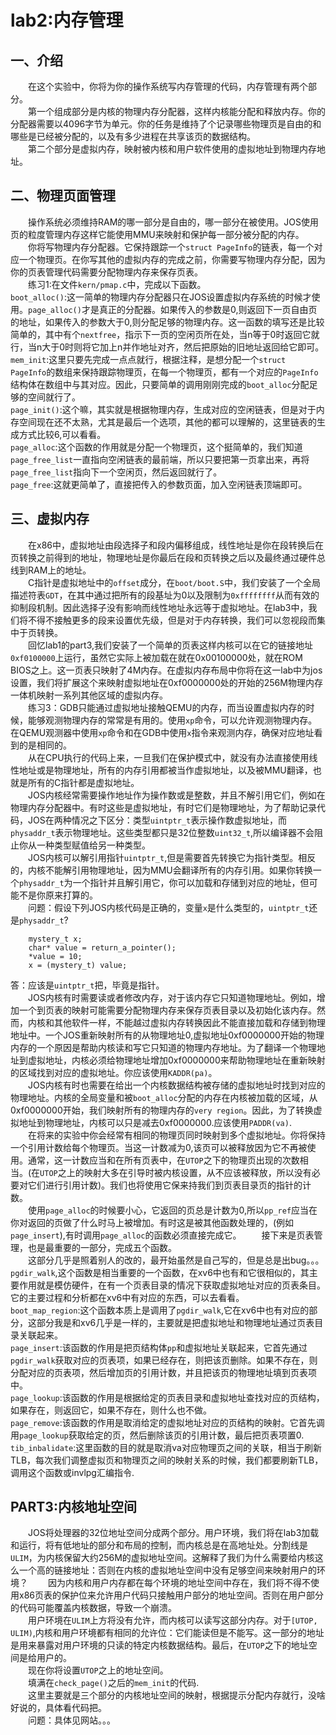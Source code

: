 # lab2:内存管理  
## 一、介绍  
&emsp;&emsp;在这个实验中，你将为你的操作系统写内存管理的代码，内存管理有两个部分。  
&emsp;&emsp;第一个组成部分是内核的物理内存分配器，这样内核能分配和释放内存。你的分配器需要以4096字节为单元。你的任务是维持了个记录哪些物理页是自由的和哪些是已经被分配的，以及有多少进程在共享该页的数据结构。  
&emsp;&emsp;第二个部分是虚拟内存，映射被内核和用户软件使用的虚拟地址到物理内存地址。  

## 二、物理页面管理  
&emsp;&emsp;操作系统必须维持RAM的哪一部分是自由的，哪一部分在被使用。JOS使用页的粒度管理内存这样它能使用MMU来映射和保护每一部分被分配的内存。  
&emsp;&emsp;你将写物理内存分配器。它保持跟踪一个`struct PageInfo`的链表，每一个对应一个物理页。在你写其他的虚拟内存的完成之前，你需要写物理内存分配，因为你的页表管理代码需要分配物理内存来保存页表。  
&emsp;&emsp;练习1:在文件`kern/pmap.c`中，完成以下函数。  
`boot_alloc()`:这一简单的物理内存分配器只在JOS设置虚拟内存系统的时候才使用。`page_alloc()`才是真正的分配器。如果传入的参数是0,则返回下一页自由页的地址，如果传入的参数大于0,则分配足够的物理内存。这一函数的填写还是比较简单的，其中有个`nextfree`，指示下一页的空闲页所在处，当n等于0时返回它就行，当n大于0时则将它加上n并作地址对齐，然后把原始的旧地址返回给它即可。  
`mem_init`:这里只要先完成一点点就行，根据注释，是想分配一个`struct PageInfo`的数组来保持跟踪物理页，在每一个物理页，都有一个对应的`PageInfo`结构体在数组中与其对应。因此，只要简单的调用刚刚完成的`boot_alloc`分配足够的空间就行了。  
`page_init()`:这个嘛，其实就是根据物理内存，生成对应的空闲链表，但是对于内存空间现在还不太熟，尤其是最后一个选项，其他的都可以理解的，这里链表的生成方式比较6,可以看看。  
`page_alloc`:这个函数的作用就是分配一个物理页，这个挺简单的，我们知道`page_free_list`一直指向空闲链表的最前端，所以只要把第一页拿出来，再将`page_free_list`指向下一个空闲页，然后返回就行了。  
`page_free`:这就更简单了，直接把传入的参数页面，加入空闲链表顶端即可。  
## 三、虚拟内存  
&emsp;&emsp;在x86中，虚拟地址由段选择子和段内偏移组成，线性地址是你在段转换后在页转换之前得到的地址，物理地址是你最后在段和页转换之后以及最终通过硬件总线到RAM上的地址。  
&emsp;&emsp;C指针是虚拟地址中的`offset`成分，在`boot/boot.S`中，我们安装了一个全局描述符表`GDT`，在其中通过把所有的段基址为0以及限制为`0xffffffff`从而有效的抑制段机制。因此选择子没有影响而线性地址永远等于虚拟地址。在lab3中，我们将不得不接触更多的段来设置优先级，但是对于内存转换，我们可以忽视段而集中于页转换。  
&emsp;&emsp;回忆lab1的part3,我们安装了一个简单的页表这样内核可以在它的链接地址`0xf0100000`上运行，虽然它实际上被加载在就在0x00100000处，就在ROM BIOS之上。这一页表只映射了4M内存。在虚拟内存布局中你将在这一lab中为jos设置，我们将扩展这个来映射虚拟地址在0xf0000000处的开始的256M物理内存一体机映射一系列其他区域的虚拟内存。  
&emsp;&emsp;练习3：GDB只能通过虚拟地址接触QEMU的内存，而当设置虚拟内存的时候，能够观测物理内存的常常是有用的。使用`xp`命令，可以允许观测物理内存。  
在QEMU观测器中使用`xp`命令和在GDB中使用`x`指令来观测内存，确保对应地址看到的是相同的。  
&emsp;&emsp;从在CPU执行的代码上来，一旦我们在保护模式中，就没有办法直接使用线性地址或是物理地址，所有的内存引用都被当作虚拟地址，以及被MMU翻译，也就是所有的C指针都是虚拟地址。  
&emsp;&emsp;JOS内核经常需要操作地址作为操作数或是整数，并且不解引用它们，例如在物理内存分配器中。有时这些是虚拟地址，有时它们是物理地址，为了帮助记录代码，JOS在两种情况之下区分：类型`uintptr_t`表示操作数虚拟地址，而`physaddr_t`表示物理地址。这些类型都只是32位整数`uint32_t`,所以编译器不会阻止你从一种类型赋值给另一种类型。  
&emsp;&emsp;JOS内核可以解引用指针`uintptr_t`,但是需要首先转换它为指针类型。相反的，内核不能解引用物理地址，因为MMU会翻译所有的内存引用。如果你转换一个`physaddr_t`为一个指针并且解引用它，你可以加载和存储到对应的地址，但可能不是你原来打算的。  
&emsp;&emsp;问题：假设下列JOS内核代码是正确的，变量`x`是什么类型的，`uintptr_t`还是`physaddr_t`?  
```
	mystery_t x;
	char* value = return_a_pointer();
	*value = 10;
	x = (mystery_t) value;
```
答：应该是`uintptr_t`把，毕竟是指针。  
&emsp;&emsp;JOS内核有时需要读或者修改内存，对于该内存它只知道物理地址。例如，增加一个到页表的映射可能需要分配物理内存来保存页表目录以及初始化该内存。然而，内核和其他软件一样，不能越过虚拟内存转换因此不能直接加载和存储到物理地址中。一个JOS重新映射所有的从物理地址0,虚拟地址0xf0000000开始的物理内存的一个原因是帮助内核读和写它只知道的物理内存地址。为了翻译一个物理地址到虚拟地址，内核必须给物理地址增加0xf0000000来帮助物理地址在重新映射的区域找到对应的虚拟地址。你应该使用`KADDR(pa)`。  
&emsp;&emsp;JOS内核有时也需要在给出一个内核数据结构被存储的虚拟地址时找到对应的物理地址。内核的全局变量和被`boot_alloc`分配的内存在内核被加载的区域，从0xf0000000开始，我们映射所有的物理内存的`very region`。因此，为了转换虚拟地址到物理地址，内核可以只是减去0xf0000000.应该使用`PADDR(va)`.  
&emsp;&emsp;在将来的实验中你会经常有相同的物理页同时映射到多个虚拟地址。你将保持一个引用计数给每个物理页。当这一计数减为0,该页可以被释放因为它不再被使用。通常，这一计数应当和在所有页表中，在`UTOP`之下的物理页出现的次数相当。(在`UTOP`之上的映射大多在引导时被内核设置，从不应该被释放，所以没有必要对它们进行引用计数)。我们也将使用它保来持我们到页表目录页的指针的计数。  
&emsp;&emsp;使用`page_alloc`的时候要小心，它返回的页总是计数为0,所以`pp_ref`应当在你对返回的页做了什么时马上被增加。有时这是被其他函数处理的，(例如`page_insert`),有时调用`page_alloc`的函数必须直接完成它。
&emsp;&emsp;接下来是页表管理，也是最重要的一部分，完成五个函数。  
&emsp;&emsp;这部分几乎是照着别人的改的，最开始虽然是自己写的，但是总是出bug。。。  
`pgdir_walk`,这个函数是相当重要的一个函数，在xv6中也有和它很相似的，其主要作用就是模仿硬件，在有一个页表目录的情况下获取虚拟地址对应的页表条目。它的主要过程和分析都在xv6中有对应的东西，可以去看看。  
`boot_map_region`:这个函数本质上是调用了`pgdir_walk`,它在xv6中也有对应的部分，这部分我是和xv6几乎是一样的，主要就是把虚拟地址和物理地址通过页表目录关联起来。  
`page_insert`:该函数的作用是把页结构体`pp`和虚拟地址关联起来，它首先通过`pgdir_walk`获取对应的页表项，如果已经存在，则把该页删除。如果不存在，则分配对应的页表项，然后增加页的引用计数，并且把该页的物理地址填到页表项中。  
`page_lookup`:该函数的作用是根据给定的页表目录和虚拟地址查找对应的页结构，如果存在，则返回它，如果不存在，则什么也不做。  
`page_remove`:该函数的作用是取消给定的虚拟地址对应的页结构的映射。它首先调用`page_lookup`获取给定的页，然后删除该页的引用计数，最后把页表项置0.  
`tib_inbalidate`:这里函数的目的就是取消va对应物理页之间的关联，相当于刷新TLB，每次我们调整虚拟页和物理页之间的映射关系的时候，我们都要刷新TLB，调用这个函数或invlpg汇编指令.  

## PART3:内核地址空间  
&emsp;&emsp;JOS将处理器的32位地址空间分成两个部分。用户环境，我们将在lab3加载和运行，将有低地址的部分和布局的控制，而内核总是在高地址处。分割线是`ULIM`，为内核保留大约256M的虚拟地址空间。这解释了我们为什么需要给内核这么一个高的链接地址：否则在内核的虚拟地址空间中没有足够空间来映射用户的环境？
&emsp;&emsp;因为内核和用户内存都在每个环境的地址空间中存在，我们将不得不使用x86页表的保护位来允许用户代码只接触用户部分的地址空间。否则在用户部分的代码可能覆盖内核数据，导致一个崩溃。  
&emsp;&emsp;用户环境在`ULIM`上方将没有允许，而内核可以读写这部分内存。对于`[UTOP, ULIM)`,内核和用户环境都有相同的允许位：它们能读但是不能写。这一部分的地址是用来暴露对用户环境的只读的特定内核数据结构。最后，在`UTOP`之下的地址空间是给用户的。  
&emsp;&emsp;现在你将设置`UTOP`之上的地址空间。  
&emsp;&emsp;填满在`check_page()`之后的`mem_init`的代码.  
&emsp;&emsp;这里主要就是三个部分的内核地址空间的映射，根据提示分配内存就行，没啥好说的，具体看代码把。  
&emsp;&emsp;问题：具体见网站。。。
